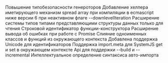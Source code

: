Повышение типобезопасности генероторов
Добавление хелпера иметирующего механизм spread array при компиляции в ecmascript ниже версии 6 при неактивном флаге --downlevelIteration
Расширение системы типов типами представляющими структуры данных только для чтения
Строковой идентификатор функции-конструктора
Расширение вывода об ошибках при работе с Promise
Слияние одноименных классов и функций из окружающего контекста
Добавлена поддержка Unicode для идентификаторов
Поддержка import.meta для SystemJS
get и set в окружающем контексте
Api для поддержки --build и --incremental
Интеллектуальное определение синтаксиса авто-импорта
